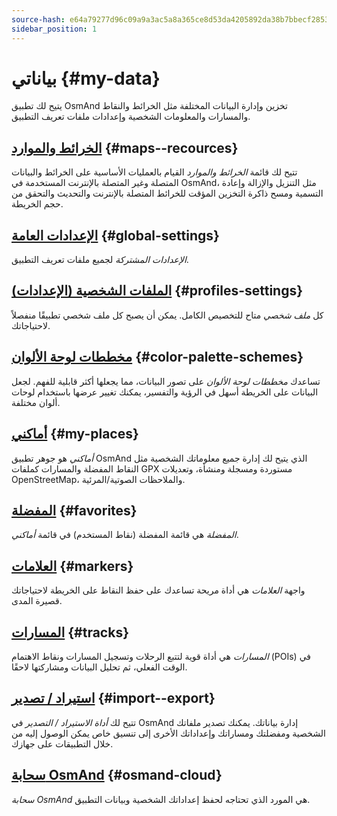 ```yaml
---
source-hash: e64a79277d96c09a9a3ac5a8a365ce8d53da4205892da38b7bbecf28535f96ef
sidebar_position: 1
---
```


# بياناتي {#my-data}

يتيح لك تطبيق OsmAnd تخزين وإدارة البيانات المختلفة مثل الخرائط والنقاط والمسارات والمعلومات الشخصية وإعدادات ملفات تعريف التطبيق.

## [الخرائط والموارد](./maps-resources.md) {#maps--recources}

تتيح لك قائمة *الخرائط والموارد* القيام بالعمليات الأساسية على الخرائط والبيانات المتصلة وغير المتصلة بالإنترنت المستخدمة في OsmAnd، مثل التنزيل والإزالة وإعادة التسمية ومسح ذاكرة التخزين المؤقت للخرائط المتصلة بالإنترنت والتحديث والتحقق من حجم الخريطة.

## [الإعدادات العامة](./global-settings.md) {#global-settings}

*الإعدادات المشتركة* لجميع ملفات تعريف التطبيق.

## [الملفات الشخصية (الإعدادات)](./profiles.md) {#profiles-settings}

كل *ملف شخصي* متاح للتخصيص الكامل. يمكن أن يصبح كل ملف شخصي تطبيقًا منفصلاً لاحتياجاتك.

## [مخططات لوحة الألوان](./color-palette-schemes.md) {#color-palette-schemes}

تساعدك *مخططات لوحة الألوان* على تصور البيانات، مما يجعلها أكثر قابلية للفهم. لجعل البيانات على الخريطة أسهل في الرؤية والتفسير، يمكنك تغيير عرضها باستخدام لوحات ألوان مختلفة.

## [أماكني](./myplaces.md) {#my-places}

*أماكني* هو جوهر تطبيق OsmAnd الذي يتيح لك إدارة جميع معلوماتك الشخصية مثل النقاط المفضلة والمسارات كملفات GPX مستوردة ومسجلة ومنشأة، وتعديلات OpenStreetMap، والملاحظات الصوتية/المرئية.

## [المفضلة](./favorites.md) {#favorites}

*المفضلة* هي قائمة المفضلة (نقاط المستخدم) في قائمة *أماكني*.

## [العلامات](./markers.md) {#markers}

واجهة *العلامات* هي أداة مريحة تساعدك على حفظ النقاط على الخريطة لاحتياجاتك قصيرة المدى.

## [المسارات](./tracks/index.md) {#tracks}

*المسارات* هي أداة قوية لتتبع الرحلات وتسجيل المسارات ونقاط الاهتمام (POIs) في الوقت الفعلي، ثم تحليل البيانات ومشاركتها لاحقًا.

## [استيراد / تصدير](./import-export.md) {#import--export}

تتيح لك *أداة الاستيراد / التصدير* في OsmAnd إدارة بياناتك. يمكنك تصدير ملفاتك الشخصية ومفضلتك ومساراتك وإعداداتك الأخرى إلى تنسيق خاص يمكن الوصول إليه من خلال التطبيقات على جهازك.

## [سحابة OsmAnd](./osmand-cloud.md) {#osmand-cloud}

*سحابة OsmAnd* هي المورد الذي تحتاجه لحفظ إعداداتك الشخصية وبيانات التطبيق.